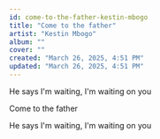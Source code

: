 ```yaml
---
id: come-to-the-father-kestin-mbogo
title: "Come to the father"
artist: "Kestin Mbogo"
album: ""
cover: ""
created: "March 26, 2025, 4:51 PM"
updated: "March 26, 2025, 4:51 PM"
---
```


He says I'm waiting, I'm waiting on you

Come to the father

He says I'm waiting, I'm waiting on you